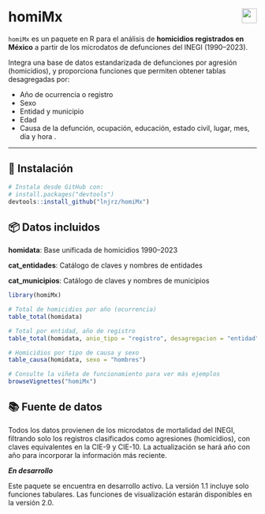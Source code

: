 
# homiMx <img src="https://img.shields.io/badge/INEGI-based-blue" align="right" height="30"/>

`homiMx` es un paquete en R para el análisis de **homicidios registrados
en México** a partir de los microdatos de defunciones del INEGI
(1990–2023).

Integra una base de datos estandarizada de defunciones por agresión
(homicidios), y proporciona funciones que permiten obtener tablas
desagregadas por:

- Año de ocurrencia o registro  
- Sexo  
- Entidad y municipio
- Edad
- Causa de la defunción, ocupación, educación, estado civil, lugar, mes,
  día y hora .

------------------------------------------------------------------------

## 🚀 Instalación

``` r
# Instala desde GitHub con:
# install.packages("devtools")
devtools::install_github("lnjrz/homiMx")
```

## 📦 Datos incluidos

**homidata**: Base unificada de homicidios 1990–2023

**cat_entidades**: Catálogo de claves y nombres de entidades

**cat_municipios**: Catálogo de claves y nombres de municipios

``` r
library(homiMx)

# Total de homicidios por año (ocurrencia)
table_total(homidata)

# Total por entidad, año de registro
table_total(homidata, anio_tipo = "registro", desagregacion = "entidad")

# Homicidios por tipo de causa y sexo
table_causa(homidata, sexo = "hombres")

# Consulte la viñeta de funcionamiento para ver más ejemplos
browseVignettes("homiMx")
```

## 📚 Fuente de datos

Todos los datos provienen de los microdatos de mortalidad del INEGI,
filtrando solo los registros clasificados como agresiones (homicidios),
con claves equivalentes en la CIE-9 y CIE-10. La actualización se hará
año con año para incorporar la información más reciente.

***En desarrollo***

Este paquete se encuentra en desarrollo activo. La versión 1.1 incluye
solo funciones tabulares. Las funciones de visualización estarán
disponibles en la versión 2.0.
